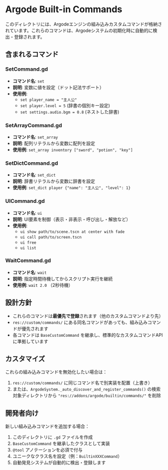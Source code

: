 # Argode Built-in Commands

このディレクトリには、Argodeエンジンの組み込みカスタムコマンドが格納されています。これらのコマンドは、Argodeシステムの初期化時に自動的に検出・登録されます。

## 含まれるコマンド

### SetCommand.gd
- **コマンド名**: `set`
- **説明**: 変数に値を設定（ドット記法サポート）
- **使用例**: 
  - `set player_name = "主人公"`
  - `set player.level = 5` (辞書の個別キー設定)
  - `set settings.audio.bgm = 0.8` (ネストした辞書)

### SetArrayCommand.gd
- **コマンド名**: `set_array`  
- **説明**: 配列リテラルから変数に配列を設定
- **使用例**: `set_array inventory ["sword", "potion", "key"]`

### SetDictCommand.gd
- **コマンド名**: `set_dict`
- **説明**: 辞書リテラルから変数に辞書を設定
- **使用例**: `set_dict player {"name": "主人公", "level": 1}`

### UICommand.gd  
- **コマンド名**: `ui`
- **説明**: UI要素を制御（表示・非表示・呼び出し・解放など）
- **使用例**: 
  - `ui show path/to/scene.tscn at center with fade`
  - `ui call path/to/screen.tscn`
  - `ui free`
  - `ui list`

### WaitCommand.gd
- **コマンド名**: `wait`  
- **説明**: 指定時間待機してからスクリプト実行を継続
- **使用例**: `wait 2.0` （2秒待機）

## 設計方針

- これらのコマンドは**最優先で登録**されます（他のカスタムコマンドより先）
- `res://custom/commands/` にある同名コマンドがあっても、組み込みコマンドが優先されます
- 各コマンドは `BaseCustomCommand` を継承し、標準的なカスタムコマンドAPIに準拠しています

## カスタマイズ

これらの組み込みコマンドを無効化したい場合は：

1. `res://custom/commands/` に同じコマンド名で別実装を配置（上書き）
2. または、`ArgodeSystem._auto_discover_and_register_commands()` の検索対象ディレクトリから `"res://addons/argode/builtin/commands/"` を削除

## 開発者向け

新しい組み込みコマンドを追加する場合：

1. このディレクトリに `.gd` ファイルを作成
2. `BaseCustomCommand` を継承したクラスとして実装  
3. `@tool` アノテーションを必須で付与
4. ユニークなクラス名を設定（例：`BuiltinXXXCommand`）
5. 自動発見システムが自動的に検出・登録します
